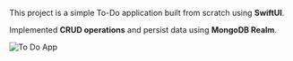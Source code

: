 This project is a simple To-Do application built from scratch using **SwiftUI**.

Implemented **CRUD operations** and persist data using **MongoDB Realm**.

![To Do App](https://github.com/user-attachments/assets/3c4632c3-9fdb-48b3-a197-a38d55d58a50)
